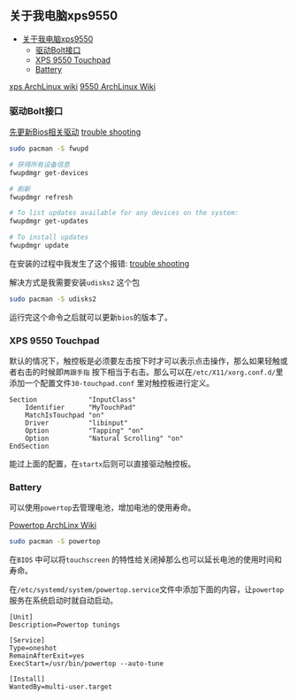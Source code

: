 ## 关于我电脑xps9550

<!--ts-->
   * [关于我电脑xps9550](#关于我电脑xps9550)
      * [驱动Bolt接口](#驱动bolt接口)
      * [XPS 9550 Touchpad](#xps-9550-touchpad)
      * [Battery](#battery)
<!--te-->

[xps ArchLinux wiki](https://wiki.archlinux.org/title/Dell_XPS_15_(9550))
[9550 ArchLinux Wiki](https://wiki.archlinux.org/title/Dell_XPS_15_(9550))

### 驱动Bolt接口
[先更新Bios相关驱动](https://wiki.archlinux.org/title/Fwupd)
[trouble shooting](https://github.com/fwupd/fwupd/issues/8268)

```bash
sudo pacman -S fwupd
```

```bash
# 获得所有设备信息
fwupdmgr get-devices

# 刷新
fwupdmgr refresh

# To list updates available for any devices on the system:
fwupdmgr get-updates

# To install updates
fwupdmgr update


```

在安装的过程中我发生了这个报错:
[trouble shooting](https://github.com/fwupd/fwupd/issues/8268)

解决方式是我需要安装`udisks2` 这个包
```bash
sudo pacman -S udisks2
```

运行完这个命令之后就可以更新`bios`的版本了。

### XPS 9550 Touchpad

默认的情况下，触控板是必须要左击按下时才可以表示点击操作，那么如果轻触或者右击的时候即`两跟手指` 按下相当于右击。那么可以在`/etc/X11/xorg.conf.d/`里添加一个配置文件`30-touchpad.conf` 里对触控板进行定义。

```
Section             "InputClass"
	Identifier      "MyTouchPad"
	MatchIsTouchpad "on"
	Driver          "libinput"
	Option          "Tapping" "on"
	Option          "Natural Scrolling" "on"
EndSection
```

能过上面的配置，在`startx`后则可以直接驱动触控板。

### Battery
可以使用`powertop`去管理电池，增加电池的使用寿命。

[Powertop ArchLinx Wiki](https://wiki.archlinux.org/title/Powertop)

```bash
sudo pacman -S powertop
```

在`BIOS` 中可以将`touchscreen` 的特性给关闭掉那么也可以延长电池的使用时间和寿命。

在`/etc/systemd/system/powertop.service`文件中添加下面的内容，让`powertop` 服务在系统启动时就自动启动。

```
[Unit]
Description=Powertop tunings

[Service]
Type=oneshot
RemainAfterExit=yes
ExecStart=/usr/bin/powertop --auto-tune

[Install]
WantedBy=multi-user.target
```


